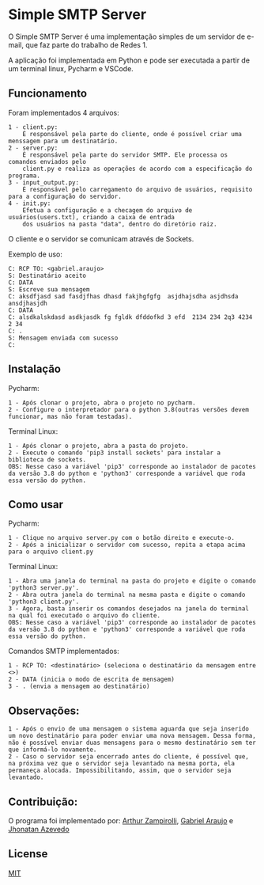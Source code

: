# Simple SMTP Server

O Simple SMTP Server é uma implementação simples de um servidor de e-mail,
que faz parte do trabalho de Redes 1.

A aplicação foi implementada em Python e pode ser executada a partir de um terminal linux,
Pycharm e VSCode.

## Funcionamento

Foram implementados 4 arquivos: 

    1 - client.py:
        É responsável pela parte do cliente, onde é possível criar uma menssagem para um destinatário.
    2 - server.py:
        É responsável pela parte do servidor SMTP. Ele processa os comandos enviados pelo 
        client.py e realiza as operações de acordo com a especificação do programa. 
    3 - input_output.py:
        É responsável pelo carregamento do arquivo de usuários, requisito para a configuração do servidor.
    4 - init.py:
        Efetua a configuração e a checagem do arquivo de usuários(users.txt), criando a caixa de entrada
        dos usuários na pasta "data", dentro do diretório raiz.

O cliente e o servidor se comunicam através de Sockets.

Exemplo de uso:

    C: RCP TO: <gabriel.araujo>
    S: Destinatário aceito
    C: DATA
    S: Escreve sua mensagem
    C: aksdfjasd sad fasdjfhas dhasd fakjhgfgfg  asjdhajsdha asjdhsda ansdjhasjdh
    C: DATA
    C: alsdkalskdasd asdkjasdk fg fgldk dfddofkd 3 efd  2134 234 2q3 4234 2 34
    C: .
    S: Mensagem enviada com sucesso
    C: 

## Instalação

Pycharm:

    1 - Após clonar o projeto, abra o projeto no pycharm.
    2 - Configure o interpretador para o python 3.8(outras versões devem funcionar, mas não foram testadas).

Terminal Linux:

    1 - Após clonar o projeto, abra a pasta do projeto.
    2 - Execute o comando 'pip3 install sockets' para instalar a biblioteca de sockets.
    OBS: Nesse caso a variável 'pip3' corresponde ao instalador de pacotes da versão 3.8 do python e 'python3' corresponde a variável que roda essa versão do python.
    
## Como usar
Pycharm:

    1 - Clique no arquivo server.py com o botão direito e execute-o.
    2 - Após a inicializar o servidor com sucesso, repita a etapa acima para o arquivo client.py

Terminal Linux:
    
    1 - Abra uma janela do terminal na pasta do projeto e digite o comando 'python3 server.py'.
    2 - Abra outra janela do terminal na mesma pasta e digite o comando 'python3 client.py'.
    3 - Agora, basta inserir os comandos desejados na janela do terminal na qual foi executado o arquivo do cliente. 
    OBS: Nesse caso a variável 'pip3' corresponde ao instalador de pacotes da versão 3.8 do python e 'python3' corresponde a variável que roda essa versão do python.
    
Comandos SMTP implementados:

    1 - RCP TO: <destinatário> (seleciona o destinatário da mensagem entre <>) 
    2 - DATA (inicia o modo de escrita de mensagem)
    3 - . (envia a mensagem ao destinatário)

## Observações:
	
	1 - Após o envio de uma mensagem o sistema aguarda que seja inserido um novo destinatário para poder enviar uma nova mensagem. Dessa forma, não é possível enviar duas mensagens para o mesmo destinatário sem ter que informá-lo novamente. 
	2 - Caso o servidor seja encerrado antes do cliente, é possível que, na próxima vez que o servidor seja levantado na mesma porta, ela permaneça alocada. Impossibilitando, assim, que o servidor seja levantado. 


## Contribuição:

O programa foi implementado por: 
[Arthur Zampirolli](https://github.com/Zamp98), 
[Gabriel Araujo](https://github.com/araujoG) e 
[Jhonatan Azevedo](https://github.com/Goncazevedo)

## License
[MIT](https://choosealicense.com/licenses/mit/)
